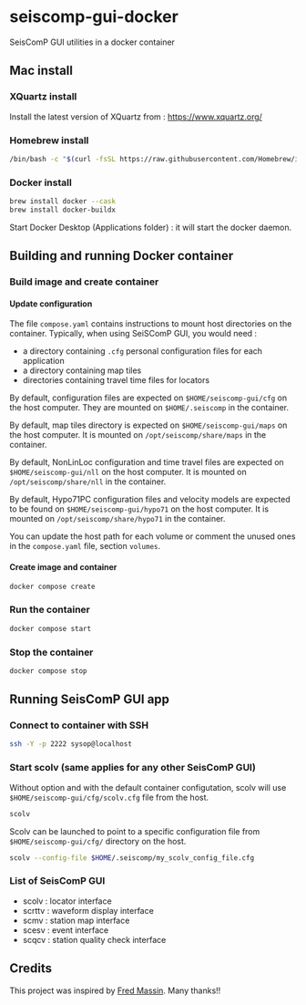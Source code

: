 # seiscomp-gui-docker
SeisComP GUI utilities in a docker container

## Mac install

### XQuartz install

Install the latest version of XQuartz from : https://www.xquartz.org/

### Homebrew install

```bash
/bin/bash -c "$(curl -fsSL https://raw.githubusercontent.com/Homebrew/install/HEAD/install.sh)"
```

### Docker install

```bash
brew install docker --cask
brew install docker-buildx
```

Start Docker Desktop (Applications folder) : it will start the docker daemon.

## Building and running Docker container

### Build image and create container

#### Update configuration
The file `compose.yaml` contains instructions to mount host
directories on the container.
Typically, when using SeiSComP GUI, you would need :
 * a directory containing `.cfg` personal configuration files for each application
 * a directory containing map tiles
 * directories containing travel time files for locators

By default, configuration files are expected on `$HOME/seiscomp-gui/cfg` on the host computer. They are mounted on `$HOME/.seiscomp` in the container.

By default, map tiles directory is expected on `$HOME/seiscomp-gui/maps` on the host computer. It is mounted on `/opt/seiscomp/share/maps` in the container.

By default, NonLinLoc configuration and time travel files are expected on `$HOME/seiscomp-gui/nll` on the host computer. It is mounted on `/opt/seiscomp/share/nll` in the container.

By default, Hypo71PC configuration files and velocity models are expected to be found on `$HOME/seiscomp-gui/hypo71` on the host computer. It is mounted on `/opt/seiscomp/share/hypo71` in the container.

You can update the host path for each volume or comment the unused ones in the `compose.yaml` file, section `volumes`.

#### Create image and container

```bash
docker compose create
```

### Run the container

```bash
docker compose start
```

### Stop the container

```bash
docker compose stop
```

## Running SeisComP GUI app

### Connect to container with SSH

```bash
ssh -Y -p 2222 sysop@localhost
```
### Start scolv (same applies for any other SeisComP GUI)

Without option and with the default container configutation, scolv will use `$HOME/seiscomp-gui/cfg/scolv.cfg` file from the host.
```bash
scolv
```

Scolv can be launched to point to a specific configuration file from `$HOME/seiscomp-gui/cfg/` directory on the host.
```bash
scolv --config-file $HOME/.seiscomp/my_scolv_config_file.cfg
```
### List of SeisComP GUI
* scolv : locator interface
* scrttv : waveform display interface
* scmv : station map interface
* scesv : event interface
* scqcv : station quality check interface

## Credits

This project was inspired by [Fred Massin](https://github.com/FMassin). Many thanks!!
